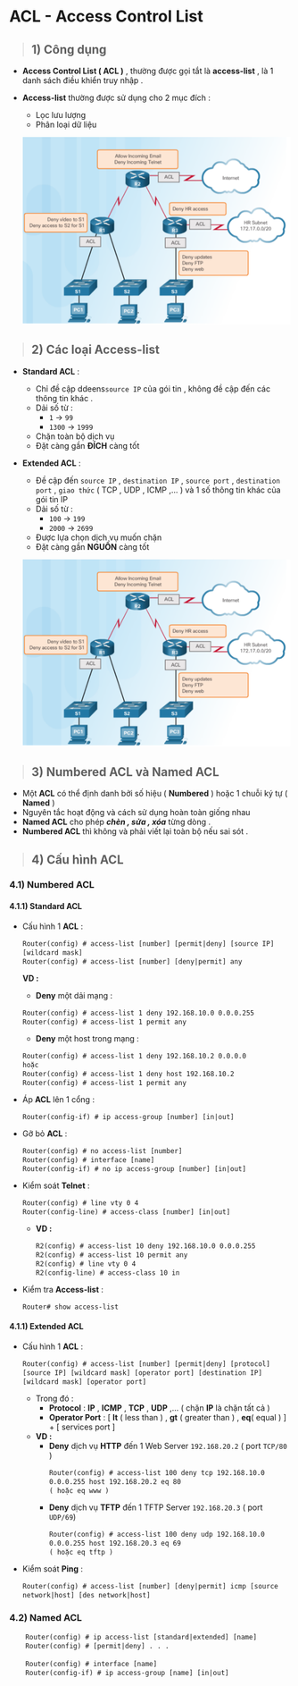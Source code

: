 # ACL - Access Control List
> ## **1) Công dụng**
- **Access Control List ( ACL )** , thường được gọi tắt là **access-list** , là 1 danh sách điều khiển truy nhập .
- **Access-list** thường được sử dụng cho 2 mục đích :
    - Lọc lưu lượng
    - Phân loại dữ liệu

    ![](/images/ccna/23_ACL/Screenshot_1.png)
> ## **2) Các loại Access-list**
- **Standard ACL** : 
    - Chỉ đề cập ddeens`source IP` của gói tin , không đề cập đến các thông tin khác .
    - Dải số từ :
        - `1` -> `99`
        - `1300` -> `1999`
    - Chặn toàn bộ dịch vụ
    - Đặt càng gần **ĐÍCH** càng tốt
- **Extended ACL** :
    - Đề cập đến `source IP` , `destination IP` , `source port` , `destination port`  , `giao thức` ( TCP , UDP , ICMP ,... ) và 1 số thông tin khác của gói tin IP
    - Dải số từ :
        - `100` -> `199`
        - `2000` -> `2699`
    - Được lựa chọn dịch vụ muốn chặn
    - Đặt càng gần **NGUỒN** càng tốt
    
   ![](/images/ccna/23_ACL/Screenshot_1.png)  
> ## **3) Numbered ACL và Named ACL**
- Một **ACL** có thể định danh bởi số hiệu ( **Numbered** ) hoặc 1 chuỗi ký tự ( **Named** )
- Nguyên tắc hoạt động và cách sử dụng hoàn toàn giống nhau
- **Named ACL** cho phép ***chèn , sửa , xóa*** từng dòng .
- **Numbered ACL** thì không và phải viết lại toàn bộ nếu sai sót .
> ## **4) Cấu hình ACL**
### **4.1) Numbered ACL**
#### **4.1.1) Standard ACL**
- Cấu hình 1 **ACL** :
    ```
    Router(config) # access-list [number] [permit|deny] [source IP] [wildcard mask]
    Router(config) # access-list [number] [deny|permit] any
    ```

    **VD :**
    - **Deny** một dải mạng :
    ```
    Router(config) # access-list 1 deny 192.168.10.0 0.0.0.255
    Router(config) # access-list 1 permit any
    ```
    - **Deny** một host trong mạng :
    ```
    Router(config) # access-list 1 deny 192.168.10.2 0.0.0.0
    hoặc 
    Router(config) # access-list 1 deny host 192.168.10.2
    Router(config) # access-list 1 permit any
    ```
- Áp **ACL** lên 1 cổng :
    ```
    Router(config-if) # ip access-group [number] [in|out]
    ```
- Gỡ bỏ **ACL** :
    ```
    Router(config) # no access-list [number]
    Router(config) # interface [name]
    Router(config-if) # no ip access-group [number] [in|out]
    ```
- Kiểm soát **Telnet** :
    ```
    Router(config) # line vty 0 4
    Router(config-line) # access-class [number] [in|out]
    ```
    - **VD :** 
        ```
        R2(config) # access-list 10 deny 192.168.10.0 0.0.0.255
        R2(config) # access-list 10 permit any
        R2(config) # line vty 0 4
        R2(config-line) # access-class 10 in
        ```
- Kiểm tra **Access-list** :
    ```
    Router# show access-list
    ```
#### **4.1.1) Extended ACL**
- Cấu hình 1 **ACL** :
    ```
    Router(config) # access-list [number] [permit|deny] [protocol] [source IP] [wildcard mask] [operator port] [destination IP] [wildcard mask] [operator port]
    ```
    - Trong đó :
        - **Protocol** : **IP** , **ICMP** , **TCP** , **UDP** ,... ( chặn **IP** là chặn tất cả )
        - **Operator Port** : [ **lt** ( less than ) , **gt** ( greater than ) , **eq**( equal ) ] + [ services port ]
    - **VD :** 
        - **Deny** dịch vụ **HTTP** đến 1 Web Server `192.168.20.2` ( port `TCP/80` )
            ```
            Router(config) # access-list 100 deny tcp 192.168.10.0 0.0.0.255 host 192.168.20.2 eq 80        
            ( hoặc eq www )
            ```
        - **Deny** dịch vụ **TFTP** đến 1 TFTP Server `192.168.20.3` ( port  `UDP/69`)
            ```
            Router(config) # access-list 100 deny udp 192.168.10.0 0.0.0.255 host 192.168.20.3 eq 69
            ( hoặc eq tftp )
            ```
- Kiểm soát **Ping** :
    ```
    Router(config) # access-list [number] [deny|permit] icmp [source network|host] [des network|host]
    ```
### **4.2) Named ACL**
```
    Router(config) # ip access-list [standard|extended] [name]
    Router(config) # [permit|deny] . . .

    Router(config) # interface [name]
    Router(config-if) # ip access-group [name] [in|out]
```



